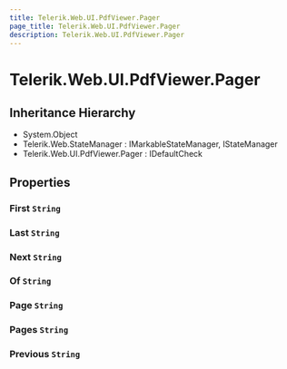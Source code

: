 ```yaml
---
title: Telerik.Web.UI.PdfViewer.Pager
page_title: Telerik.Web.UI.PdfViewer.Pager
description: Telerik.Web.UI.PdfViewer.Pager
---
```


# Telerik.Web.UI.PdfViewer.Pager

## Inheritance Hierarchy

* System.Object
* Telerik.Web.StateManager : IMarkableStateManager, IStateManager
* Telerik.Web.UI.PdfViewer.Pager : IDefaultCheck

## Properties

###  First `String`

###  Last `String`

###  Next `String`

###  Of `String`

###  Page `String`

###  Pages `String`

###  Previous `String`

